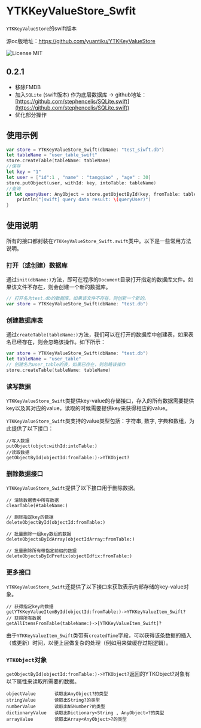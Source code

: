 YTKKeyValueStore_Swfit
==========

`YTKKeyValueStore`的swift版本

源oc版地址：https://github.com/yuantiku/YTKKeyValueStore

![License MIT](https://go-shields.herokuapp.com/license-MIT-blue.png)

## 0.2.1 

* 移除FMDB
* 加入`SQLite` (swift版本) 作为底层数据库    ->  github地址： [https://github.com/stephencelis/SQLite.swift](https://github.com/stephencelis/SQLite.swift)
* 优化部分操作


## 使用示例

```swift
var store = YTKKeyValueStore_Swift(dbName: "test_siwft.db")
let tableName = "user_table_swift"
store.createTable(tableName: tableName)
//保存
let key = "1"
let user = ["id":1 , "name" : "tangqiao" , "age" : 30]
store.putObject(user, withId: key, intoTable: tableName)
//查询
if let queryUser: AnyObject = store.getObjectById(key, fromTable: tableName)?.dictionaryValue{
	println("[swift] query data result: \(queryUser)")
}
```

## 使用说明

所有的接口都封装在`YTKKeyValueStore_Swift.swift`类中。以下是一些常用方法说明。

### 打开（或创建）数据库

通过`init(dbName:)`方法，即可在程序的`Document`目录打开指定的数据库文件。如果该文件不存在，则会创建一个新的数据库。

```swift
// 打开名为test.db的数据库，如果该文件不存在，则创新一个新的。
var store = YTKKeyValueStore_Swift(dbName: "test.db")
```

### 创建数据库表

通过`createTable(tableName:)`方法，我们可以在打开的数据库中创建表，如果表名已经存在，则会忽略该操作。如下所示：

```swift
var store = YTKKeyValueStore_Swift(dbName: "test.db")
let tableName = "user_table"
// 创建名为user_table的表，如果已存在，则忽略该操作
store.createTable(tableName: tableName)
```

### 读写数据

`YTKKeyValueStore_Swift`类提供key-value的存储接口，存入的所有数据需要提供key以及其对应的value，读取的时候需要提供key来获得相应的value。

`YTKKeyValueStore_Swift`类支持的value类型包括：字符串, 数字, 字典和数组，为此提供了以下接口：

```
//写入数据
putObject(objct:withId:intoTable:)
//读取数据
getObjectById(objectId:fromTable:)->YTKObject?
```

### 删除数据接口

`YTKKeyValueStore_Swift`提供了以下接口用于删除数据。

```
// 清除数据表中所有数据
clearTable(#tableName:)

// 删除指定key的数据
deleteObjectById(objectId:fromTable:)

// 批量删除一组key数组的数据
deleteObjectsByIdArray(objectIdArray:fromTable:)

// 批量删除所有带指定前缀的数据
deleteObjectsByIdPrefix(objectIdfix:fromTable:)
```

### 更多接口

`YTKKeyValueStore_Swift`还提供了以下接口来获取表示内部存储的key-value对象。

```
// 获得指定key的数据
getYTKKeyValueItemById(objectId:fromTable:)->YTKKeyValueItem_Swift?
// 获得所有数据
getAllItemsFromTable(tableName:)->[YTKKeyValueItem_Swift]?
```

由于`YTKKeyValueItem_Swift`类带有`createdTime`字段，可以获得该条数据的插入（或更新）时间，以便上层做复杂的处理（例如用来做缓存过期逻辑）。

### `YTKObject`对象

`getObjectById(objectId:fromTable:)->YTKObject?`返回的YTKObject?对象有以下属性来读取所需要的数据。

```
objectValue       读取出AnyObject?的类型
stringValue       读取出String?的类型
numberValue       读取出NSNumber?的类型
dictionaryValue   读取出Dictionary<String , AnyObject>?的类型
arrayValue        读取出Array<AnyObject>?的类型
```


